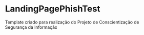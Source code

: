 # LandingPagePhishTest

Template criado para realização do Projeto de Conscientização de Segurança da Informação



